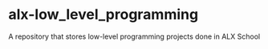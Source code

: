 # alx-low_level_programming
A repository that stores low-level programming projects done in ALX School
